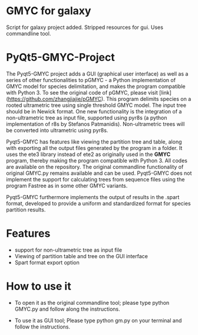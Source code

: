 # GMYC for galaxy
Script for galaxy project added. Stripped resources for gui. Uses commandline tool.


# PyQt5-GMYC-Project
The Pyqt5-GMYC project adds a GUI (graphical user interface) as well as a series of other functionalities to pGMYC - a Python implementation of GMYC model for species delimitation, and makes the program compatible with Python 3. To see the original code of pGMYC, please visit [link] (https://github.com/zhangjiajie/pGMYC).
This program delimits species on a rooted ultrametric tree using single threshold GMYC model. The input tree should be in Newick format. One new functionality is the integration of a non-ultrametric tree as input file, supported using pyr8s (a python implementation of r8s by Stefanos Patmanidis). Non-ultrametric trees will be converted into ultrametric using pyr8s. 

Pyqt5-GMYC has features like viewing the partition tree and table, along with exporting all the output files generated by the program in a folder. It uses the ete3 library instead of ete2 as originally used in the __GMYC__ program, thereby making the program compatible with Python 3.  All codes are available on the repository. The original commandline functionality of original GMYC.py remains available and can be used. Pyqt5-GMYC does not implement the support for calculating trees from sequence files using the program Fastree as in some other GMYC variants.

Pyqt5-GMYC furthermore implements the output of results in the .spart format, developed to provide a uniform and standardized format for species partition results.


# Features

* support for non-ultrametric tree as input file
* Viewing of partition table and tree on the GUI interface
* Spart format export option


# How to use it

* To open it as the original commandline tool; please type python GMYC.py and follow along the instructions.

* To use it as GUI tool; Please type python gm.py on your terminal and follow the instructions.  
